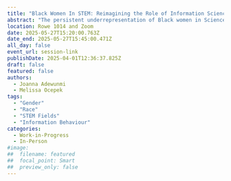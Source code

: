 ```yaml
---
title: "Black Women In STEM: Reimagining the Role of Information Science as a Pathway to STEM Equity in the United States"
abstract: "The persistent underrepresentation of Black women in Science, Technology, Engineering and Mathematics (STEM) fields is largely attributed to their race and gender. With measures and interventions being continually undertaken to attain race and gender parity in STEM workforce, there is a lack of information science-based approaches in literature and practice. This might account for the less progress and increase recorded in the participation of Black women in the profession. This gap in STEM fields is an issue of national importance that seeks urgent solution. This paper aims to highlight the experiences of Black women in STEM, and implications for policy and practice."
location: Rowe 1014 and Zoom
date: 2025-05-27T15:20:00.763Z
date_end: 2025-05-27T15:45:00.471Z
all_day: false
event_url: session-link
publishDate: 2025-04-01T12:36:37.825Z
draft: false
featured: false
authors:
  - Joanna Adewunmi
  - Melissa Ocepek
tags:
  - "Gender" 
  - "Race" 
  - "STEM Fields" 
  - "Information Behaviour"
categories:
  - Work-in-Progress
  - In-Person
#image:
##  filename: featured
##  focal_point: Smart
##  preview_only: false
---
```

